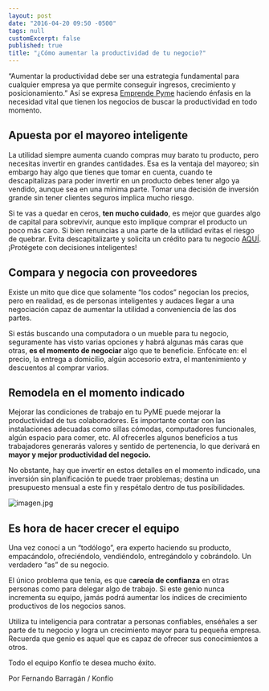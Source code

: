 ```yaml
---
layout: post
date: "2016-04-20 09:50 -0500"
tags: null
customExcerpt: false
published: true
title: "¿Cómo aumentar la productividad de tu negocio?"
---
```

“Aumentar la productividad debe ser una estrategia fundamental para cualquier empresa ya que permite conseguir ingresos, crecimiento y posicionamiento.” Así se expresa [Emprende Pyme](http://www.emprendepyme.net/que-es-la-productividad-empresarial.html) haciendo énfasis en la necesidad vital que tienen los negocios de buscar la productividad en todo momento.

## Apuesta por el mayoreo inteligente

La utilidad siempre aumenta cuando compras muy barato tu producto, pero necesitas invertir en grandes cantidades. Esa es la ventaja del mayoreo; sin embargo hay algo que tienes que tomar en cuenta, cuando te descapitalizas para poder invertir en un producto debes tener algo ya vendido, aunque sea en una mínima parte. Tomar una decisión de inversión grande sin tener clientes seguros implica mucho riesgo.

Si te vas a quedar en ceros, **ten mucho cuidado**, es mejor que guardes algo de capital para sobrevivir, aunque esto implique comprar el producto un poco más caro. Si bien renuncias a una parte de la utilidad evitas el riesgo de quebrar. Evita descapitalizarte y solicita un crédito para tu negocio [AQUÍ](http://bit.ly/blogkonfio). ¡Protégete con decisiones inteligentes!

## Compara y negocia con proveedores

Existe un mito que dice que solamente “los codos” negocian los precios, pero en realidad, es de personas inteligentes y audaces llegar a una negociación capaz de aumentar la utilidad a conveniencia de las dos partes.

Si estás buscando una computadora o un mueble para tu negocio, seguramente has visto varias opciones y habrá algunas más caras que otras, **es el momento de negociar** algo que te beneficie. Enfócate en: el precio, la entrega a domicilio, algún accesorio extra, el mantenimiento y descuentos al comprar varios.

## Remodela en el momento indicado

Mejorar las condiciones de trabajo en tu PyME puede mejorar la productividad de tus colaboradores. Es importante contar con las instalaciones adecuadas como sillas cómodas, computadores funcionales, algún espacio para comer, etc. Al ofrecerles algunos beneficios a tus trabajadores generarás valores y sentido de pertenencia, lo que derivará en **mayor y mejor productividad del negocio.**

No obstante, hay que invertir en estos detalles en el momento indicado, una inversión sin planificación te puede traer problemas; destina un presupuesto mensual a este fin y respétalo dentro de tus posibilidades.

![imagen.jpg]({{site.baseurl}}/img/imagen.jpg)

## Es hora de hacer crecer el equipo

Una vez conocí a un “todólogo”, era experto haciendo su producto, empacándolo, ofreciéndolo, vendiéndolo, entregándolo y cobrándolo. Un verdadero “as” de su negocio.

El único problema que tenía, es que c**arecía de confianza** en otras personas como para delegar algo de trabajo. Si este genio nunca incrementa su equipo, jamás podrá aumentar los índices de crecimiento productivos de los negocios sanos.

Utiliza tu inteligencia para contratar a personas confiables, enséñales a ser parte de tu negocio y logra un crecimiento mayor para tu pequeña empresa. Recuerda que genio es aquel que es capaz de ofrecer sus conocimientos a otros.

Todo el equipo Konfío te desea mucho éxito. 

Por Fernando Barragán / Konfío
